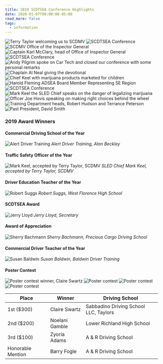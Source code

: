 ```yaml
---
title: 2019 SCDTSEA Conference Highlights
date: 2020-01-07T00:00:00-05:00
read_more: false
tags:
  - information
---
```

![Terry Taylor welcoming us to SCDMV](/static/img/slideshow/2019/1.jpg)
![SCDTSEA Conference](/static/img/slideshow/2019/2.jpg)
![SCDMV Office of the Inspector General](/static/img/slideshow/2019/3.jpg)
![Captain Karl McClary, head of Office of Inspector General](/static/img/slideshow/2019/4.jpg)
![SCDTSEA Conference](/static/img/slideshow/2019/5.jpg)
![Andy Pilgrim spoke on Car Tech and closed our conference with some personal remarks](/static/img/slideshow/2019/6.jpg)
![Chaplain Al Neal giving the devotional](/static/img/slideshow/2019/7.jpg)
![Chief Keel with marijuana products marketed for children](/static/img/slideshow/2019/8.jpg)
![Harold Fleming ADSEA Board Member Representing SE Region](/static/img/slideshow/2019/9.jpg)
![SCDTSEA Conference](/static/img/slideshow/2019/10.jpg)
![Mark Keel the SLED Chief speaks on the danger of legalizing marijuana](/static/img/slideshow/2019/11.jpg)
![Officer Joe Hovis speaking on making right choices behind the wheel](/static/img/slideshow/2019/12.jpg)
![Training Department heads, Robert Hudson and Terrance Peterson](/static/img/slideshow/2019/13.jpg)
![Past President, David Smith](/static/img/slideshow/2019/14.jpg)

### 2019 Award Winners

#### Commercial Driving School of the Year
![Alert Driver Training](/static/img/awards/2019/alert_driver_training.jpg)
*Alert Driver Training, Alan Beckley*

#### Traffic Safety Officer of the Year
![Mark Keel, accepted by Terry Taylor, SCDMV](/static/img/awards/2019/mark_keel.jpg)
*SLED Chief Mark Keel, accepted by Terry Taylor, SCDMV*

#### Driver Education Teacher of the Year
![Robert Suggs](/static/img/awards/2019/robert_suggs.jpg)
*Robert Suggs, West Florence High School*

#### SCDTSEA Award
![Jerry Lloyd](/static/img/awards/2019/jerry_lloyd.jpg)
*Jerry Lloyd, Secretary*

#### Award of Appreciation
![Sherry Bachmann](/static/img/awards/2019/sherry_bachmann.jpg)
*Sherry Bachmann, Precious Cargo Driving School*

#### Commercial Driver Teacher of the Year
![Susan Baldwin](/static/img/awards/2019/susan_baldwin.jpg)
*Susan Baldwin, Baldwin Driver Training*

#### Poster Contest

![Poster contest winner, Claire Swartz](/static/img/awards/2019/poster_contest_1.jpg)
![Poster contest](/static/img/awards/2019/poster_contest_2.jpg)
![Poster contest](/static/img/awards/2019/poster_contest_3.jpg)
![Poster contest](/static/img/awards/2019/poster_contest_4.jpg)

|Place|Winner|Driving School|
|-----|------|--------------|
|1st ($300)|Claire Swartz|Sabbadino Driving School LLC, Taylors|
|2nd ($200)|Noelani Gamble|Lower Richland High School|
|3rd ($100)|Zyoria Adams|A & R Driving School|
|Honorable Mention|Barry Fogle|A & R Driving School|
